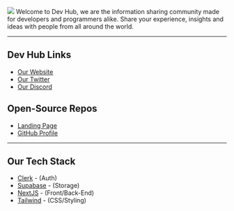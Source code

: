 ![](https://media.discordapp.net/attachments/653733403841134600/980236671121490021/2EA8084C-490D-411E-8671-439D12438C08.png)
Welcome to Dev Hub, we are the information sharing community made for developers and programmers alike. Share your experience, insights and ideas with people from all around the world.

--- 

## Dev Hub Links
- [Our Website](https://devhub.life)
- [Our Twitter](https://twitter.com/DevsHubApp)
- [Our Discord](https://discord.com/invite/6pRxaNeRX8)

## Open-Source Repos
- [Landing Page](https://github.com/DevsHubApp/Landing)
- [GitHub Profile](https://github.com/DevsHubApp/.github)

---

## Our Tech Stack
- [Clerk](https://clerk.dev) - (Auth)
- [Supabase](https://supabase.com) - (Storage)
- [NextJS](https://nextjs.org) - (Front/Back-End)
- [Tailwind](https://tailwindcss.com/) - (CSS/Styling)

